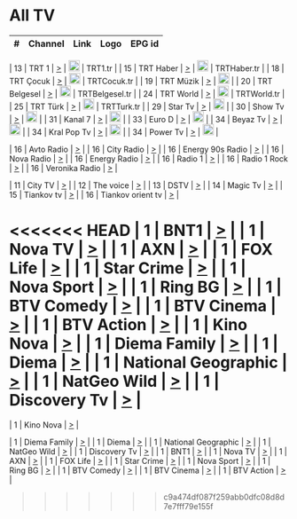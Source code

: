 <h1>All TV</h1>

| #   | Channel        | Link  | Logo | EPG id |
|:---:|:--------------:|:-----:|:----:|:------:|

| 13  | TRT 1            | [>](https://tv-trt1.medya.trt.com.tr/master.m3u8) | <img height="20" src="https://i.imgur.com/j786OLG.png"/> | TRT1.tr |
| 15  | TRT Haber        | [>](https://tv-trthaber.medya.trt.com.tr/master.m3u8) | <img height="20" src="https://i.imgur.com/OVfo8Ab.png"/> | TRTHaber.tr |
| 18  | TRT Çocuk        | [>](https://tv-trtcocuk.medya.trt.com.tr/master.m3u8) | <img height="20" src="https://i.imgur.com/QLFmD6d.png"/> | TRTCocuk.tr |
| 19  | TRT Müzik        | [>](https://tv-trtmuzik.medya.trt.com.tr/master.m3u8) | <img height="20" src="https://i.imgur.com/fIVFCEd.png"/> |
| 20  | TRT Belgesel     | [>](https://tv-trtbelgesel.medya.trt.com.tr/master.m3u8) | <img height="20" src="https://i.imgur.com/MGO87pe.png"/> | TRTBelgesel.tr |
| 24  | TRT World        | [>](https://tv-trtworld.medya.trt.com.tr/master.m3u8) | <img height="20" src="https://i.imgur.com/JEA2xpv.png"/> | TRTWorld.tr |
| 25  | TRT Türk         | [>](https://tv-trtturk.medya.trt.com.tr/master.m3u8) | <img height="20" src="https://i.imgur.com/OSTOQNw.png"/> | TRTTurk.tr |
| 29  | Star Tv   | [>](https://dogus-live.daioncdn.net/startv/startv_360p.m3u8) | <img height="20" src="https://i.imgur.com/IebUZx1.png"/> |
| 30  | Show Tv     | [>](https://ciner-live.daioncdn.net/showtv/showtv.m3u8) | <img height="20" src="https://i.imgur.com/IebUZx1.png"/> |
| 31  | Kanal 7     | [>](https://kanal7-live.daioncdn.net/kanal7/kanal7.m3u8) | <img height="20" src="https://i.imgur.com/IebUZx1.png"/> |
| 33  | Euro D    | [>](https://www.youtube.com/user/KanalD/live) | <img height="20" src="https://i.imgur.com/IebUZx1.png"/> |
| 34  | Beyaz Tv     | [>](https://beyaztv-live.daioncdn.net/beyaztv/beyaztv.m3u8) | <img height="20" src="https://i.imgur.com/IebUZx1.png"/> |
| 34  | Kral Pop Tv     | [>](https://www.youtube.com/watch?v=GuFTuKoXepw) | <img height="20" src="https://i.imgur.com/IebUZx1.png"/> |
| 34  | Power Tv     | [>](https://livetv.powerapp.com.tr/powerTV/powerhd.smil/chunklist.m3u8) | <img height="20" src="https://i.imgur.com/IebUZx1.png"/> |

| 16  | Avto Radio | [>](http://stream.metacast.eu/avtoradio.mp3.m3u) |
| 16  | City Radio | [>](http://stream.metacast.eu/city.aac.m3u) |
| 16  | Energy 90s Radio | [>](http://stream.metacast.eu/energy-90s.m3u) |
| 16  | Nova Radio | [>](http://stream.metacast.eu/nova.aac.m3u) |
| 16  | Energy Radio | [>](http://stream.metacast.eu/nrj.aac.m3u) |
| 16  | Radio 1 | [>](http://stream.metacast.eu/radio1.aac.m3u) |
| 16  | Radio 1 Rock | [>](http://stream.metacast.eu/radio1rock.aac.m3u) |
| 16  | Veronika Radio | [>](http://stream.metacast.eu/veronika.aac.m3u) |

| 11  | City TV | [>](https://tv.city.bg/play/tshls/citytv/index.m3u8) |
| 12  | The voice | [>](https://bss1.neterra.tv/thevoice/thevoice.m3u8) |
| 13  | DSTV | [>](http://46.249.95.140:8081/hls/data.m3u8) |
| 14  | Magic Tv | [>](https://bss1.neterra.tv/magictv/magictv.m3u8) |
| 15  | Tiankov tv | [>](https://streamer103.neterra.tv/tiankov-folk/live.m3u8) |
| 16  | Tiankov orient tv | [>](https://streamer103.neterra.tv/tiankov-orient/live.m3u8) |

<<<<<<< HEAD
| 1 | BNT1 | [>](https://ymkaya.xyz:24594/tv/bnt1/playlist.m3u8?wmsAuthSign=c2VydmVyX3RpbWU9NS8xNS8yMDI1IDE6MDM6MzIgUE0maGFzaF92YWx1ZT0ycWp3dXlGSzhSUjVaUlh2cEU3QlR3PT0mdmFsaWRtaW51dGVzPTYw) |
| 1 | Nova TV | [>](https://ymkaya.xyz:24594/tv/novatv/playlist.m3u8?wmsAuthSign=c2VydmVyX3RpbWU9NS8xNS8yMDI1IDE6MDM6NDIgUE0maGFzaF92YWx1ZT1sWllZZ05zL2dmbHg4SSt1Z1RkcHl3PT0mdmFsaWRtaW51dGVzPTYw) |
| 1 | AXN | [>](https://ymkaya.xyz:24594/tv/axn/playlist.m3u8?wmsAuthSign=c2VydmVyX3RpbWU9NS8xNS8yMDI1IDE6MDM6NTMgUE0maGFzaF92YWx1ZT1hdEk0OG9UeG1PTFpsRVFXb1JHOVlRPT0mdmFsaWRtaW51dGVzPTYw) |
| 1 | FOX Life | [>](https://ymkaya.xyz:24594/tv/foxlife/playlist.m3u8?wmsAuthSign=c2VydmVyX3RpbWU9NS8xNS8yMDI1IDE6MDQ6MDMgUE0maGFzaF92YWx1ZT01eTBMWGxVK01wN3RkaysrWEhINXRnPT0mdmFsaWRtaW51dGVzPTYw) |
| 1 | Star Crime | [>](https://ymkaya.xyz:24594/tv/foxcrime/playlist.m3u8?wmsAuthSign=c2VydmVyX3RpbWU9NS8xNS8yMDI1IDE6MDQ6MTIgUE0maGFzaF92YWx1ZT0ybVpac2g3K3U0STJnN0VLcUhEVjVnPT0mdmFsaWRtaW51dGVzPTYw) |
| 1 | Nova Sport | [>](https://ymkaya.xyz:24594/tv/novasport/playlist.m3u8?wmsAuthSign=c2VydmVyX3RpbWU9NS8xNS8yMDI1IDE6MDQ6MjMgUE0maGFzaF92YWx1ZT1PWkpISnJoYkl4dmNKbnpUam5HQ0p3PT0mdmFsaWRtaW51dGVzPTYw) |
| 1 | Ring BG | [>](https://ymkaya.xyz:24594/tv/ringbg/playlist.m3u8?wmsAuthSign=c2VydmVyX3RpbWU9NS8xNS8yMDI1IDE6MDQ6MzIgUE0maGFzaF92YWx1ZT1mUkNMNkdwcE1OaUFwdjJZcS9YbVZRPT0mdmFsaWRtaW51dGVzPTYw) |
| 1 | BTV Comedy | [>](https://ymkaya.xyz:24594/tv/btvcomedy/playlist.m3u8?wmsAuthSign=c2VydmVyX3RpbWU9NS8xNS8yMDI1IDE6MDQ6NDIgUE0maGFzaF92YWx1ZT16T2FLLzgyRlJoRnFqVm95djRpM2JRPT0mdmFsaWRtaW51dGVzPTYw) |
| 1 | BTV Cinema | [>](https://ymkaya.xyz:24594/tv/btvcinema/playlist.m3u8?wmsAuthSign=c2VydmVyX3RpbWU9NS8xNS8yMDI1IDE6MDQ6NTIgUE0maGFzaF92YWx1ZT11ZUQ1bmwyRy9kNXV4bUF1eU01MGlnPT0mdmFsaWRtaW51dGVzPTYw) |
| 1 | BTV Action | [>](https://ymkaya.xyz:24594/tv/btvaction/playlist.m3u8?wmsAuthSign=c2VydmVyX3RpbWU9NS8xNS8yMDI1IDE6MDU6MDIgUE0maGFzaF92YWx1ZT1XbzBlRG9iRTBEaXlQaXhOWHoyYVJ3PT0mdmFsaWRtaW51dGVzPTYw) |
| 1 | Kino Nova | [>](https://ymkaya.xyz:24594/tv/kinonova/playlist.m3u8?wmsAuthSign=c2VydmVyX3RpbWU9NS8xNS8yMDI1IDE6MDU6MTEgUE0maGFzaF92YWx1ZT1KZXdhY3V5UGovZlY2TUZKSTBSSWhnPT0mdmFsaWRtaW51dGVzPTYw) |
| 1 | Diema Family | [>](https://ymkaya.xyz:24594/tv/diemafamily/playlist.m3u8?wmsAuthSign=c2VydmVyX3RpbWU9NS8xNS8yMDI1IDE6MDU6MjEgUE0maGFzaF92YWx1ZT14ZzBldnNNeERyeE1RQi94QnBwZXhRPT0mdmFsaWRtaW51dGVzPTYw) |
| 1 | Diema | [>](https://ymkaya.xyz:24594/tv/diema/playlist.m3u8?wmsAuthSign=c2VydmVyX3RpbWU9NS8xNS8yMDI1IDE6MDU6MzEgUE0maGFzaF92YWx1ZT1iZGIwWUFlUFhBRHpYVHVHeG5yeVBBPT0mdmFsaWRtaW51dGVzPTYw) |
| 1 | National Geographic | [>](https://ymkaya.xyz:24594/tv/natgeo/playlist.m3u8?wmsAuthSign=c2VydmVyX3RpbWU9NS8xNS8yMDI1IDE6MDU6NDEgUE0maGFzaF92YWx1ZT1CUU8xQTB1L0RBUTNZa2gvV3NFWFhRPT0mdmFsaWRtaW51dGVzPTYw) |
| 1 | NatGeo Wild | [>](https://ymkaya.xyz:24594/tv/natgeowild/playlist.m3u8?wmsAuthSign=c2VydmVyX3RpbWU9NS8xNS8yMDI1IDE6MDU6NTAgUE0maGFzaF92YWx1ZT1obnhRS2w5KzhkYUlPeExLaDRoTW5BPT0mdmFsaWRtaW51dGVzPTYw) |
| 1 | Discovery Tv | [>](https://ymkaya.xyz:24594/tv/discovery/playlist.m3u8?wmsAuthSign=c2VydmVyX3RpbWU9NS8xNS8yMDI1IDE6MDY6MDEgUE0maGFzaF92YWx1ZT1YSFJTOWdoWWhBQmZsQW4wWG5JTEtnPT0mdmFsaWRtaW51dGVzPTYw) |
=======


| 1 | Kino Nova | [>](https://ymkaya.xyz:11336/tv/kinonova/playlist.m3u8?wmsAuthSign=c2VydmVyX3RpbWU9MS8yLzIwMjUgNDo0MDoyMCBBTSZoYXNoX3ZhbHVlPWlFS1FrWEtMMVRFM3l5YklUWUJQUHc9PSZ2YWxpZG1pbnV0ZXM9NjA=) |

| 1 | Diema Family | [>](https://ymkaya.xyz:11336/tv/diemafamily/playlist.m3u8?wmsAuthSign=c2VydmVyX3RpbWU9MS8yLzIwMjUgNDo0MDozMCBBTSZoYXNoX3ZhbHVlPUVUaTVKTldvZTF5WVVCM0YwL21kaXc9PSZ2YWxpZG1pbnV0ZXM9NjA=) |
| 1 | Diema | [>](https://ymkaya.xyz:11336/tv/diema/playlist.m3u8?wmsAuthSign=c2VydmVyX3RpbWU9MS8yLzIwMjUgNDo0MDo0MCBBTSZoYXNoX3ZhbHVlPVlYMWVJT2NuUjNpUTBsaytEUFFOS2c9PSZ2YWxpZG1pbnV0ZXM9NjA=) |
| 1 | National Geographic | [>](https://ymkaya.xyz:11336/tv/natgeo/playlist.m3u8?wmsAuthSign=c2VydmVyX3RpbWU9MS8yLzIwMjUgNDo0MTo0MSBBTSZoYXNoX3ZhbHVlPTJQTlVmcG5nYWx0M013eUhGRGxnd0E9PSZ2YWxpZG1pbnV0ZXM9NjA=) |
| 1 | NatGeo Wild | [>](https://ymkaya.xyz:11336/tv/natgeowild/playlist.m3u8?wmsAuthSign=c2VydmVyX3RpbWU9MS8yLzIwMjUgNDo0MTo1MSBBTSZoYXNoX3ZhbHVlPVl1OXZaTTliN0hGWEN3eDBYd1duNkE9PSZ2YWxpZG1pbnV0ZXM9NjA=) |
| 1 | Discovery Tv | [>](https://ymkaya.xyz:11336/tv/discovery/playlist.m3u8?wmsAuthSign=c2VydmVyX3RpbWU9MS8yLzIwMjUgNDo0MjowMSBBTSZoYXNoX3ZhbHVlPWtBQmdLNlY2RmQwWElzMVYzSDJyVkE9PSZ2YWxpZG1pbnV0ZXM9NjA=) |
| 1 | BNT1 | [>](https://ymkaya.xyz:11336/tv/bnt1/playlist.m3u8?wmsAuthSign=c2VydmVyX3RpbWU9MS8yLzIwMjUgNDozODozOCBBTSZoYXNoX3ZhbHVlPVVrMVlRQXpJWlhYeUh6ZFVpSC9NMUE9PSZ2YWxpZG1pbnV0ZXM9NjA=) |
| 1 | Nova TV | [>](https://ymkaya.xyz:11336/tv/novatv/playlist.m3u8?wmsAuthSign=c2VydmVyX3RpbWU9MS8yLzIwMjUgNDozODo0OCBBTSZoYXNoX3ZhbHVlPUVxQjh1a0ZzYkVGZU8zZDFGTzdreVE9PSZ2YWxpZG1pbnV0ZXM9NjA=) |
| 1 | AXN | [>](https://ymkaya.xyz:11336/tv/axn/playlist.m3u8?wmsAuthSign=c2VydmVyX3RpbWU9MS8yLzIwMjUgNDozODo1OCBBTSZoYXNoX3ZhbHVlPUpkWStGY1hkNXhaOVpPZ0thQ0FZL3c9PSZ2YWxpZG1pbnV0ZXM9NjA=) |
| 1 | FOX Life | [>](https://ymkaya.xyz:11336/tv/foxlife/playlist.m3u8?wmsAuthSign=c2VydmVyX3RpbWU9MS8yLzIwMjUgNDozOToxMCBBTSZoYXNoX3ZhbHVlPWt1ZDc1T3AzYlZDTjJnSy9TU0xJZlE9PSZ2YWxpZG1pbnV0ZXM9NjA=) |
| 1 | Star Crime | [>](https://ymkaya.xyz:11336/tv/foxcrime/playlist.m3u8?wmsAuthSign=c2VydmVyX3RpbWU9MS8yLzIwMjUgNDozOToyMCBBTSZoYXNoX3ZhbHVlPXIwVU45Nm9FR1l2enNkTG9TanBxbmc9PSZ2YWxpZG1pbnV0ZXM9NjA=) |
| 1 | Nova Sport | [>](https://ymkaya.xyz:11336/tv/novasport/playlist.m3u8?wmsAuthSign=c2VydmVyX3RpbWU9MS8yLzIwMjUgNDozOTozMCBBTSZoYXNoX3ZhbHVlPXlSZ0UxazVaM0xhSmc0NmR4T0c1T2c9PSZ2YWxpZG1pbnV0ZXM9NjA=) |
| 1 | Ring BG | [>](https://ymkaya.xyz:11336/tv/ringbg/playlist.m3u8?wmsAuthSign=c2VydmVyX3RpbWU9MS8yLzIwMjUgNDozOTo0MCBBTSZoYXNoX3ZhbHVlPTR4aUlFNHVUYWN4enY1WkVuOFZma2c9PSZ2YWxpZG1pbnV0ZXM9NjA=) |
| 1 | BTV Comedy | [>](https://ymkaya.xyz:11336/tv/btvcomedy/playlist.m3u8?wmsAuthSign=c2VydmVyX3RpbWU9MS8yLzIwMjUgNDozOTo1MCBBTSZoYXNoX3ZhbHVlPUtrMTJ2RHNTTUU1RFp1ZkVOdXFSK3c9PSZ2YWxpZG1pbnV0ZXM9NjA=) |
| 1 | BTV Cinema | [>](https://ymkaya.xyz:11336/tv/btvcinema/playlist.m3u8?wmsAuthSign=c2VydmVyX3RpbWU9MS8yLzIwMjUgNDozOTo1OSBBTSZoYXNoX3ZhbHVlPTZWcU9FZW56cG1NM1lrYy8xNE5NeHc9PSZ2YWxpZG1pbnV0ZXM9NjA=) |
| 1 | BTV Action | [>](https://ymkaya.xyz:11336/tv/btvaction/playlist.m3u8?wmsAuthSign=c2VydmVyX3RpbWU9MS8yLzIwMjUgNDo0MDoxMCBBTSZoYXNoX3ZhbHVlPUlDd0ErRkZVWThyMVZwR3c2REdGZ3c9PSZ2YWxpZG1pbnV0ZXM9NjA=) |
>>>>>>> c9a474df087f259abb0dfc08d8d7e7fff79e155f
